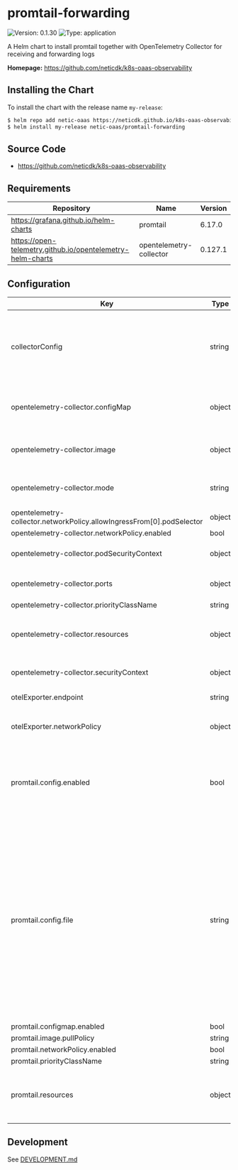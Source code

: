 # promtail-forwarding

![Version: 0.1.30](https://img.shields.io/badge/Version-0.1.30-informational?style=flat-square) ![Type: application](https://img.shields.io/badge/Type-application-informational?style=flat-square)

A Helm chart to install promtail together with OpenTelemetry Collector for receiving and forwarding logs

**Homepage:** <https://github.com/neticdk/k8s-oaas-observability>

## Installing the Chart

To install the chart with the release name `my-release`:

```bash
$ helm repo add netic-oaas https://neticdk.github.io/k8s-oaas-observability
$ helm install my-release netic-oaas/promtail-forwarding
```

## Source Code

* <https://github.com/neticdk/k8s-oaas-observability>

## Requirements

| Repository | Name | Version |
|------------|------|---------|
| https://grafana.github.io/helm-charts | promtail | 6.17.0 |
| https://open-telemetry.github.io/opentelemetry-helm-charts | opentelemetry-collector | 0.127.1 |

## Configuration

| Key | Type | Default | Description |
|-----|------|---------|-------------|
| collectorConfig | string | `"exporters:\n{{- if .Values.otelExporter.endpoint }}\n  otlphttp:\n    endpoint: {{ .Values.otelExporter.endpoint }}\n    tls:\n      insecure: true\n{{- else }}\n  debug: {}\n{{- end }}\nextensions:\n  health_check:\n    endpoint: ${env:MY_POD_IP}:13133\nprocessors:\n  batch: {}\n  memory_limiter:\n    check_interval: 5s\n    limit_percentage: 80\n    spike_limit_percentage: 25\nreceivers:\n  loki:\n    protocols:\n      grpc:\n        endpoint: ${env:MY_POD_IP}:3600\n      http:\n        endpoint: ${env:MY_POD_IP}:3500\n    use_incoming_timestamp: true\nservice:\n  extensions:\n  - health_check\n  pipelines:\n    logs:\n      exporters:\n{{- if .Values.otelExporter.endpoint }}\n      - otlphttp\n{{- else }}\n      - debug\n{{- end }}\n      processors:\n      - memory_limiter\n      - batch\n      receivers:\n      - loki\n  telemetry:\n    metrics:\n      address: ${env:MY_POD_IP}:8888\n"` | OpenTelemetry Collector yaml configuration. The input will be run through the Helm templating engine. |
| opentelemetry-collector.configMap | object | `{"create":false,"existingName":"true"}` | set up configuration matching the Promtail configuration |
| opentelemetry-collector.image | object | `{"pullPolicy":"Always","repository":"otel/opentelemetry-collector-contrib"}` | image must be "contrib" to include the Loki receiver |
| opentelemetry-collector.mode | string | `"deployment"` | should be deployet as Kubernetes "deployment" |
| opentelemetry-collector.networkPolicy.allowIngressFrom[0].podSelector | object | `{}` |  |
| opentelemetry-collector.networkPolicy.enabled | bool | `true` |  |
| opentelemetry-collector.podSecurityContext | object | `{"fsGroup":65534,"runAsGroup":65534,"runAsNonRoot":true,"runAsUser":65534}` | setting up strict security contexts |
| opentelemetry-collector.ports | object | `{"jaeger-compact":{"enabled":false},"jaeger-grpc":{"enabled":false},"jaeger-thrift":{"enabled":false},"loki-grpc":{"appProtocol":"grpc","containerPort":3600,"enabled":true,"hostPort":3600,"protocol":"TCP","servicePort":3600},"loki-http":{"containerPort":3500,"enabled":true,"hostPort":3500,"protocol":"TCP","servicePort":3500},"metrics":{"enabled":true},"otlp":{"enabled":false},"otlp-http":{"enabled":false},"zipkin":{"enabled":false}}` | only setup up port to receive Loki protocol |
| opentelemetry-collector.priorityClassName | string | `"secure-cloud-stack-technical-operations-critical"` |  |
| opentelemetry-collector.resources | object | `{"limits":{"memory":"48Mi"},"requests":{"cpu":"5m","memory":"48Mi"}}` | default resource allocation should be overriden |
| opentelemetry-collector.securityContext | object | `{"allowPrivilegeEscalation":false,"capabilities":{"drop":["ALL"]},"privileged":false,"readOnlyRootFilesystem":true}` | setting up strict security contexts |
| otelExporter.endpoint | string | `nil` | Endpoint for OTEL export |
| otelExporter.networkPolicy | object | `{"enabled":false,"port":4318,"to":null}` | Proprties to configure egress network policy |
| promtail.config.enabled | bool | `false` | The configuration is rendered by this chart so it should not be rendered by the included Promtail chart |
| promtail.config.file | string | `"server:\n  log_level: info\n  log_format: logfmt\n  http_listen_port: 3101\n\nclients:\n  - url: http://{{ include \"promtail-forwarding.opentelemetry-servicename\" . }}:3500/loki/api/v1/push\n\npositions:\n  filename: /run/promtail/positions.yaml\n\nscrape_configs:\n  # See also https://github.com/grafana/loki/blob/master/production/ksonnet/promtail/scrape_config.libsonnet for reference\n  - job_name: kubernetes-pods\n    pipeline_stages:\n      - cri: {}\n    kubernetes_sd_configs:\n      - role: pod\n    relabel_configs:\n      - source_labels:\n          - __meta_kubernetes_pod_controller_name\n        regex: ([0-9a-z-.]+?)(-[0-9a-f]{8,10})?\n        action: replace\n        target_label: __tmp_controller_name\n      - source_labels:\n          - __meta_kubernetes_pod_label_app_kubernetes_io_name\n          - __meta_kubernetes_pod_label_app\n          - __tmp_controller_name\n          - __meta_kubernetes_pod_name\n        regex: ^;*([^;]+)(;.*)?$\n        action: replace\n        target_label: app\n      - source_labels:\n          - __meta_kubernetes_pod_label_app_kubernetes_io_instance\n          - __meta_kubernetes_pod_label_instance\n        regex: ^;*([^;]+)(;.*)?$\n        action: replace\n        target_label: instance\n      - source_labels:\n          - __meta_kubernetes_pod_label_app_kubernetes_io_component\n          - __meta_kubernetes_pod_label_component\n        regex: ^;*([^;]+)(;.*)?$\n        action: replace\n        target_label: component\n      - action: replace\n        source_labels:\n        - __meta_kubernetes_pod_node_name\n        target_label: node_name\n      - action: replace\n        source_labels:\n        - __meta_kubernetes_namespace\n        target_label: namespace\n      - action: replace\n        replacement: $1\n        separator: /\n        source_labels:\n        - namespace\n        - app\n        target_label: job\n      - action: replace\n        source_labels:\n        - __meta_kubernetes_pod_name\n        target_label: pod\n      - action: replace\n        source_labels:\n        - __meta_kubernetes_pod_container_name\n        target_label: container\n      - action: replace\n        replacement: /var/log/pods/*$1/*.log\n        separator: /\n        source_labels:\n        - __meta_kubernetes_pod_uid\n        - __meta_kubernetes_pod_container_name\n        target_label: __path__\n      - action: replace\n        regex: true/(.*)\n        replacement: /var/log/pods/*$1/*.log\n        separator: /\n        source_labels:\n        - __meta_kubernetes_pod_annotationpresent_kubernetes_io_config_hash\n        - __meta_kubernetes_pod_annotation_kubernetes_io_config_hash\n        - __meta_kubernetes_pod_container_name\n        target_label: __path__\n      - action: replace\n        regex: ^;*([^;]+)(;.*)?$\n        source_labels:\n        - __meta_kubernetes_pod_label_app_kubernetes_io_version\n        - __meta_kubernetes_pod_label_version\n        target_label: version\n\nlimits_config:\n\ntracing:\n  enabled: false\n"` | The default yaml configuration. This can be overriden to filter or otherwise change the Promtail configuration. Note that the configuration sets up the OpenTelemetry Collector as target for the log data. |
| promtail.configmap.enabled | bool | `true` |  |
| promtail.image.pullPolicy | string | `"Always"` |  |
| promtail.networkPolicy.enabled | bool | `true` |  |
| promtail.priorityClassName | string | `"secure-cloud-stack-technical-operations-critical"` |  |
| promtail.resources | object | `{"limits":{"memory":"64Mi"},"requests":{"cpu":"10m","memory":"64Mi"}}` | Default resources should be overriden based on the usage |

## Development

See [DEVELOPMENT.md](../../DEVELOPMENT.md)
